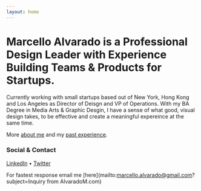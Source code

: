 ```yaml
---
layout: home
---
```


# Marcello Alvarado is a Professional Design Leader with Experience Building Teams & Products for Startups.

Currently working with small startups based out of New York, Hong Kong and Los Angeles as Director of Deisgn and VP of Operations. With my BA Degree in Media Arts & Graphic Desgin, I have a sense of what good, visual design takes, to be effective and create a meaningful expereince at the same time.

More [about me](/about/) and my [past experience](/cv/).

### Social & Contact

[LinkedIn](https://www.linkedin.com/in/marcello-alvarado-31380b13) • [Twitter](https://twitter.com/marcelloalvarad)

For fastest response email me [here](mailto:marcello.alvarado@gmail.com?subject=Inquiry from AlvaradoM.com)